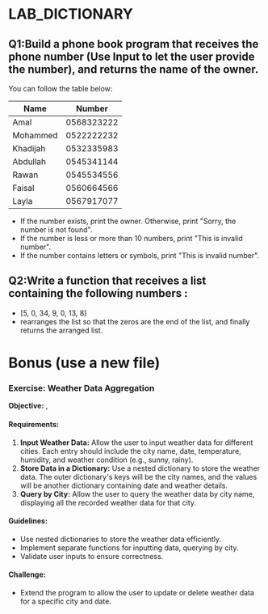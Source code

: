 # LAB_DICTIONARY



## Q1:Build a phone book program that receives the phone number (Use Input to let the user provide the number), and returns the name of the owner. 
You can follow the table below:

| Name     | Number     |
| -------- | ---------- |
| Amal     | 0568323222 |
| Mohammed | 0522222232 |
| Khadijah | 0532335983 |
| Abdullah | 0545341144 |
| Rawan    | 0545534556 |
| Faisal   | 0560664566 |
| Layla    | 0567917077 |


- If the number exists, print the owner. Otherwise, print "Sorry, the number is not found".
- If the number is less or more than 10 numbers, print "This is invalid number".
- If the number contains letters or symbols, print "This is invalid number".

## Q2:Write a function that receives a list containing the following numbers : 
- [5, 0, 34, 9, 0, 13, 8]
- rearranges the list so that the zeros are the end of the list, and finally returns the arranged list.



# Bonus (use a new file)

### Exercise: Weather Data Aggregation

**Objective:** ,

#### Requirements:

1. **Input Weather Data:** Allow the user to input weather data for different cities. Each entry should include the city name, date, temperature, humidity, and weather condition (e.g., sunny, rainy).
2. **Store Data in a Dictionary:** Use a nested dictionary to store the weather data. The outer dictionary's keys will be the city names, and the values will be another dictionary containing date and weather details.
3. **Query by City:** Allow the user to query the weather data by city name, displaying all the recorded weather data for that city.

#### Guidelines:

- Use nested dictionaries to store the weather data efficiently.
- Implement separate functions for inputting data, querying by city.
- Validate user inputs to ensure correctness.

#### Challenge:

- Extend the program to allow the user to update or delete weather data for a specific city and date.
